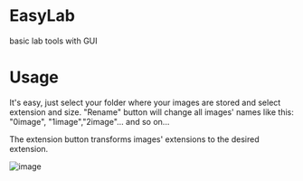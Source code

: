 # EasyLab
basic lab tools with GUI
# Usage
It's easy, just select your folder where your images are stored and select extension and size. "Rename" button will change all images' names like this: "0image", "1image","2image"... and so on...  

The extension button transforms images' extensions to the desired extension.

 
![image](https://user-images.githubusercontent.com/54986652/132881879-73422277-d422-41ec-8255-b2ed60ac29a8.png)
